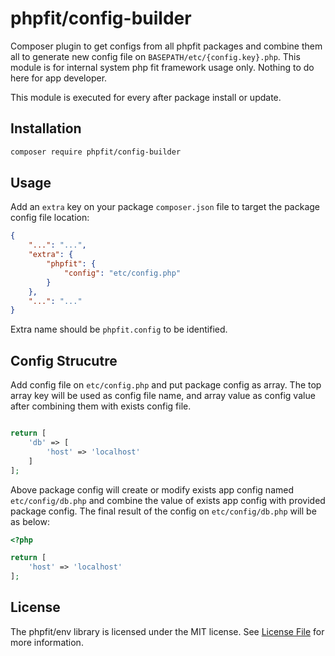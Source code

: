# phpfit/config-builder

Composer plugin to get configs from all phpfit packages and combine them all to
generate new config file on `BASEPATH/etc/{config.key}.php`. This module is for
internal system php fit framework usage only. Nothing to do here for app developer.

This module is executed for every after package install or update.

## Installation

```bash
composer require phpfit/config-builder
```

## Usage

Add an `extra` key on your package `composer.json` file to target the package
config file location:

```json
{
    "...": "...",
    "extra": {
        "phpfit": {
            "config": "etc/config.php"
        }
    },
    "...": "..."
}
```

Extra name should be `phpfit.config` to be identified.

## Config Strucutre

Add config file on `etc/config.php` and put package config as array. The top
array key will be used as config file name, and array value as config value after
combining them with exists config file.

```php

return [
    'db' => [
        'host' => 'localhost'
    ]
];
```

Above package config will create or modify exists app config named `etc/config/db.php`
and combine the value of exists app config with provided package config. The final
result of the config on `etc/config/db.php` will be as below:

```php
<?php

return [
    'host' => 'localhost'
];
```

## License

The phpfit/env library is licensed under the MIT license.
See [License File](LICENSE.md) for more information.
